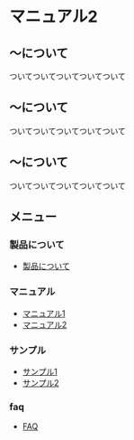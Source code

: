 # マニュアル2

## 〜について
ついてついてついてついてついて

## 〜について
ついてついてついてついてついて

## 〜について
ついてついてついてついてついて



## メニュー
### 製品について
- [製品について](../README.md)

### マニュアル
- [マニュアル1](../manual/01.md)    
- [マニュアル2](../manual/02.md)

### サンプル
- [サンプル1](../sample/01.md) 
- [サンプル2](../sample/02.md)

### faq
- [FAQ](../faq/01.md)
